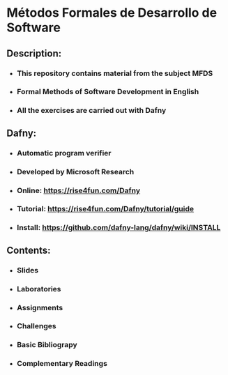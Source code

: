 # Métodos Formales de Desarrollo de Software

## Description: 
- ### This repository contains material from the subject MFDS
- ### Formal Methods of Software Development in English
- ### All the exercises are carried out with Dafny

## Dafny:
- ### Automatic program verifier
- ### Developed by Microsoft Research
- ### Online: https://rise4fun.com/Dafny
- ### Tutorial: https://rise4fun.com/Dafny/tutorial/guide
- ### Install: https://github.com/dafny-lang/dafny/wiki/INSTALL

## Contents:
- ### Slides
- ### Laboratories
- ### Assignments
- ### Challenges
- ### Basic Bibliograpy
- ### Complementary Readings